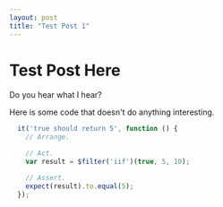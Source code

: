 ```yaml
---
layout: post
title: "Test Post 1"
---
```


# Test Post Here

Do you hear what I hear?

Here is some code that doesn't do anything interesting.

```javascript
  it('true should return 5', function () {
    // Arrange.

    // Act.
    var result = $filter('iif')(true, 5, 10);

    // Assert.
    expect(result).to.equal(5);
  });
  ```
